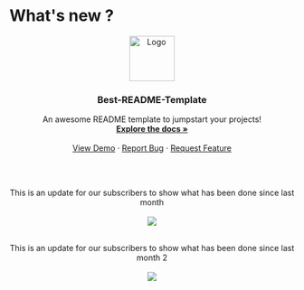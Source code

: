 # What's new ?

<div align="center">
  <a href="https://github.com/othneildrew/Best-README-Template">
    <img src="https://upload.wikimedia.org/wikipedia/commons/thumb/e/e1/Google_Chrome_icon_%28February_2022%29.svg/1200px-Google_Chrome_icon_%28February_2022%29.svg.png" alt="Logo" width="80" height="80"/>
  </a>
  <h3 align="center">Best-README-Template</h3>

  <p align="center">
    An awesome README template to jumpstart your projects!
    <br />
    <a href="https://github.com/othneildrew/Best-README-Template"><strong>Explore the docs »</strong></a>
    <br />
    <br />
    <a href="https://github.com/othneildrew/Best-README-Template">View Demo</a>
    ·
    <a href="https://github.com/othneildrew/Best-README-Template/issues">Report Bug</a>
    ·
    <a href="https://github.com/othneildrew/Best-README-Template/issues">Request Feature</a>
  </p>
  <br/>
  <br/>
  <p align="center">
    This is an update for our subscribers to show what has been done since last month
    <br/>
    <br/>
    <img src="https://images.unsplash.com/photo-1566241477600-ac026ad43874?ixlib=rb-1.2.1&ixid=MnwxMjA3fDB8MHxzZWFyY2h8Mnx8d2VicGFnZXxlbnwwfHwwfHw%3D&w=1000&q=80"/>
  <br/>
  <br/>
  </p>
    <p align="center">
    This is an update for our subscribers to show what has been done since last month 2
    <br/>
    <br/>
    <img src="https://images.unsplash.com/photo-1566241477600-ac026ad43874?ixlib=rb-1.2.1&ixid=MnwxMjA3fDB8MHxzZWFyY2h8Mnx8d2VicGFnZXxlbnwwfHwwfHw%3D&w=1000&q=80"/>
  </p>
</div>
